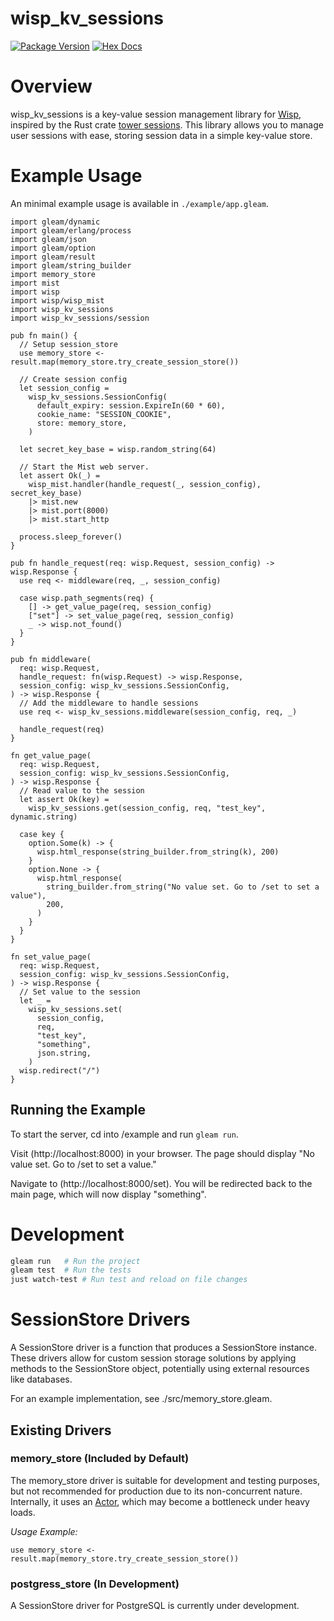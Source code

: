 # wisp_kv_sessions

[![Package Version](https://img.shields.io/hexpm/v/max_wisp_sessions)](https://hex.pm/packages/max_wisp_sessions)
[![Hex Docs](https://img.shields.io/badge/hex-docs-ffaff3)](https://hexdocs.pm/max_wisp_sessions/)


# Overview
wisp_kv_sessions is a key-value session management library for [Wisp](https://gleam-wisp.github.io/wisp/), inspired by the Rust crate [tower sessions](https://docs.rs/tower-sessions/latest/tower_sessions/#). This library allows you to manage user sessions with ease, storing session data in a simple key-value store. 

# Example Usage
An minimal example usage is available in `./example/app.gleam`.

```gleam
import gleam/dynamic
import gleam/erlang/process
import gleam/json
import gleam/option
import gleam/result
import gleam/string_builder
import memory_store
import mist
import wisp
import wisp/wisp_mist
import wisp_kv_sessions
import wisp_kv_sessions/session

pub fn main() {
  // Setup session_store
  use memory_store <- result.map(memory_store.try_create_session_store())

  // Create session config
  let session_config =
    wisp_kv_sessions.SessionConfig(
      default_expiry: session.ExpireIn(60 * 60),
      cookie_name: "SESSION_COOKIE",
      store: memory_store,
    )

  let secret_key_base = wisp.random_string(64)

  // Start the Mist web server.
  let assert Ok(_) =
    wisp_mist.handler(handle_request(_, session_config), secret_key_base)
    |> mist.new
    |> mist.port(8000)
    |> mist.start_http

  process.sleep_forever()
}

pub fn handle_request(req: wisp.Request, session_config) -> wisp.Response {
  use req <- middleware(req, _, session_config)

  case wisp.path_segments(req) {
    [] -> get_value_page(req, session_config)
    ["set"] -> set_value_page(req, session_config)
    _ -> wisp.not_found()
  }
}

pub fn middleware(
  req: wisp.Request,
  handle_request: fn(wisp.Request) -> wisp.Response,
  session_config: wisp_kv_sessions.SessionConfig,
) -> wisp.Response {
  // Add the middleware to handle sessions
  use req <- wisp_kv_sessions.middleware(session_config, req, _)

  handle_request(req)
}

fn get_value_page(
  req: wisp.Request,
  session_config: wisp_kv_sessions.SessionConfig,
) -> wisp.Response {
  // Read value to the session
  let assert Ok(key) =
    wisp_kv_sessions.get(session_config, req, "test_key", dynamic.string)

  case key {
    option.Some(k) -> {
      wisp.html_response(string_builder.from_string(k), 200)
    }
    option.None -> {
      wisp.html_response(
        string_builder.from_string("No value set. Go to /set to set a value"),
        200,
      )
    }
  }
}

fn set_value_page(
  req: wisp.Request,
  session_config: wisp_kv_sessions.SessionConfig,
) -> wisp.Response {
  // Set value to the session
  let _ =
    wisp_kv_sessions.set(
      session_config,
      req,
      "test_key",
      "something",
      json.string,
    )
  wisp.redirect("/")
}
```

## Running the Example

To start the server, cd into /example and run `gleam run`.

Visit (http://localhost:8000) in your browser. The page should display "No value set. Go to /set to set a value."


Navigate to (http://localhost:8000/set). You will be redirected back to the main page, which will now display "something".

# Development

```sh
gleam run   # Run the project
gleam test  # Run the tests
just watch-test # Run test and reload on file changes
```

# SessionStore Drivers

A SessionStore driver is a function that produces a SessionStore instance. These drivers allow for custom session storage solutions by applying methods to the SessionStore object, potentially using external resources like databases.

For an example implementation, see ./src/memory_store.gleam.

## Existing Drivers

### memory_store (Included by Default)
The memory_store driver is suitable for development and testing purposes, but not recommended for production due to its non-concurrent nature. Internally, it uses an [Actor](https://hexdocs.pm/gleam_otp/gleam/otp/actor.html), which may become a bottleneck under heavy loads.

*Usage Example:*

```gleam
use memory_store <- result.map(memory_store.try_create_session_store())
```

### postgress_store (In Development)

A SessionStore driver for PostgreSQL is currently under development.
